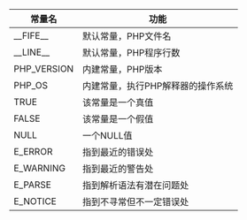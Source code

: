| 常量名         | 功能                 |
|-------------|--------------------|
| \_\_FIFE__  | 默认常量，PHP文件名        |
| \_\_LINE__  | 默认常量，PHP程序行数       |
| PHP_VERSION | 内建常量，PHP版本         |
| PHP_OS      | 内建常量，执行PHP解释器的操作系统 |
| TRUE        | 该常量是一个真值           |
| FALSE       | 该常量是一个假值           |
| NULL        | 一个NULL值            |
| E_ERROR     | 指到最近的错误处           |
| E_WARNING   | 指到最近的警告处           |
| E_PARSE     | 指到解析语法有潜在问题处       |
| E_NOTICE    | 指到不寻常但不一定错误处       |